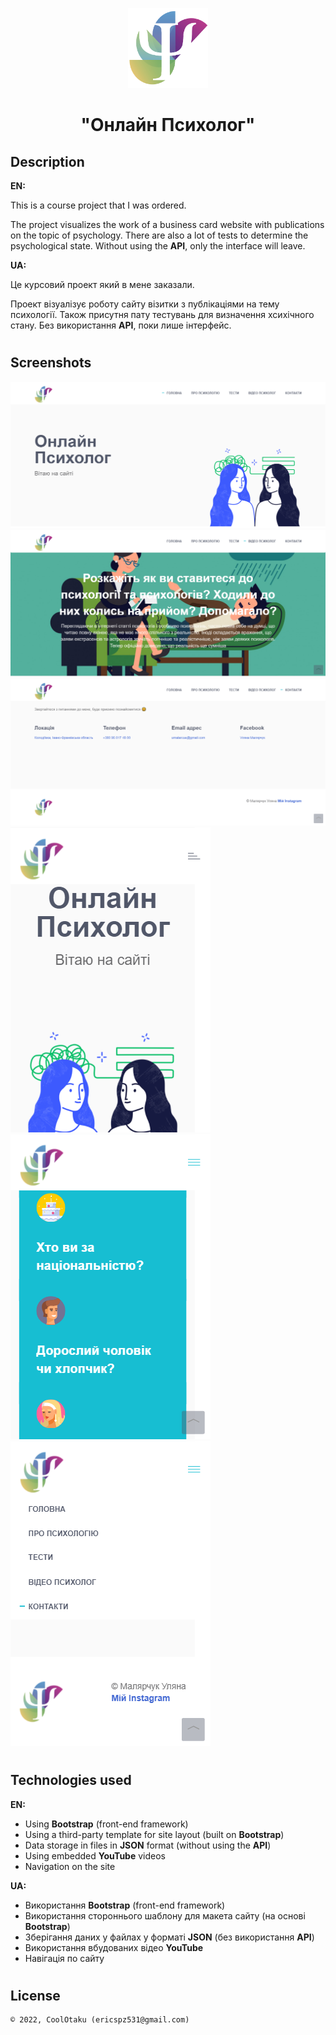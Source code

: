 <p align="center"><img height="128" src="img/logo.png"/></p>
<h1 align="center">"Онлайн Психолог"</h1>

## Description
<b>EN:</b>

This is a course project that I was ordered.

The project visualizes the work of a business card website with publications on the topic of psychology. There are also a lot of tests to determine the psychological state. Without using the **API**, only the interface will leave.

<b>UA:</b>

Це курсовий проект який в мене заказали.

Проект візуалізує роботу сайту візитки з публікаціями на тему психології. Також присутня пату тестувань для визначення хсихічного стану. Без використання **API**, поки лише інтерфейс.

#
## Screenshots
<p>
  <img src="screens/s1.png" height="20%"/>
  <img src="screens/s2.png" height="20%"/>
  <img src="screens/s3.png" height="20%"/>
  <img src="screens/sm1.png" height="20%"/>
  <img src="screens/sm2.png" height="20%"/>
  <img src="screens/sm3.png" height="20%"/>
</p>

#
## Technologies used
<b>EN:</b>
- Using **Bootstrap** (front-end framework)
- Using a third-party template for site layout (built on **Bootstrap**)
- Data storage in files in **JSON** format (without using the **API**)
- Using embedded **YouTube** videos
- Navigation on the site

<b>UA:</b>
- Використання **Bootstrap** (front-end framework)
- Використання стороннього шаблону для макета сайту (на основі **Bootstrap**)
- Зберігання даних у файлах у форматі **JSON** (без використання **API**)
- Використання вбудованих відео **YouTube**
- Навігація по сайту

#
## License
```
© 2022, CoolOtaku (ericspz531@gmail.com)
```
